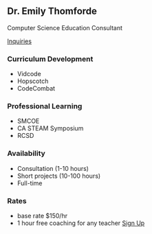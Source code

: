 ## Dr. Emily Thomforde

Computer Science Education Consultant

[Inquiries](mailto:emily0@gmail.com)

### Curriculum Development

- Vidcode
- Hopscotch
- CodeCombat

### Professional Learning

- SMCOE
- CA STEAM Symposium
- RCSD

### Availability

- Consultation (1-10 hours)
- Short projects (10-100 hours)
- Full-time 

### Rates

- base rate $150/hr 
- 1 hour free coaching for any teacher [Sign Up](https://calendly.com/doctorem)